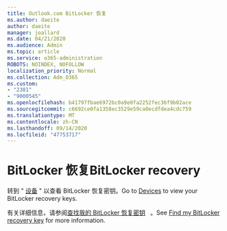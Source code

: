 ```yaml
---
title: Outlook.com BitLocker 恢复
ms.author: daeite
author: daeite
manager: joallard
ms.date: 04/21/2020
ms.audience: Admin
ms.topic: article
ms.service: o365-administration
ROBOTS: NOINDEX, NOFOLLOW
localization_priority: Normal
ms.collection: Adm_O365
ms.custom:
- "2381"
- "9000545"
ms.openlocfilehash: b41797fbae6972bc0a9e0fa2252fec36f9b02ace
ms.sourcegitcommit: c6692ce0fa1358ec3529e59ca0ecdfdea4cdc759
ms.translationtype: MT
ms.contentlocale: zh-CN
ms.lasthandoff: 09/14/2020
ms.locfileid: "47753717"
---
```

# <a name="bitlocker-recovery"></a><span data-ttu-id="3e8e9-102">BitLocker 恢复</span><span class="sxs-lookup"><span data-stu-id="3e8e9-102">BitLocker recovery</span></span>

<span data-ttu-id="3e8e9-103">转到 " [设备](https://account.microsoft.com/devices/recoverykey) " 以查看 BitLocker 恢复密钥。</span><span class="sxs-lookup"><span data-stu-id="3e8e9-103">Go to [Devices](https://account.microsoft.com/devices/recoverykey) to view your BitLocker recovery keys.</span></span>

<span data-ttu-id="3e8e9-104">有关详细信息，请参阅[查找我的 BitLocker 恢复密钥](https://support.microsoft.com/help/4026181)   。</span><span class="sxs-lookup"><span data-stu-id="3e8e9-104">See [Find my BitLocker recovery key](https://support.microsoft.com/help/4026181) for more information.</span></span>